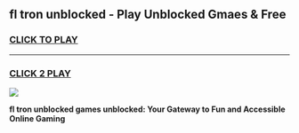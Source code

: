 
## fl tron unblocked - Play Unblocked Gmaes & Free
<h3>
<a href="https://news.freeplayer.one?title=fl_tron_unblocked&ref=16F">CLICK TO PLAY</a></h3>
<hr>

<h3>
<a href="https://news.freeplayer.one?title=fl_tron_unblocked&ref=16F">CLICK 2 PLAY</a>
  
</h3>

<a href="https://news.freeplayer.one?title=fl_tron_unblocked&ref=16F/"><img src="https://clearcache.store/games.png"></a>


**fl tron unblocked games unblocked: Your Gateway to Fun and Accessible Online Gaming**
